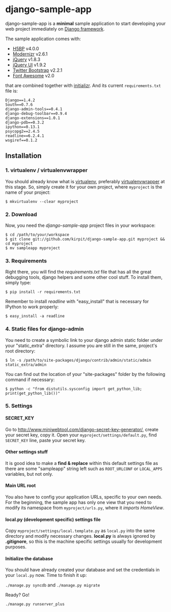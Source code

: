 # django-sample-app

django-sample-app is a **minimal** sample application to start developing your web project immediately on [Django framework](https://www.djangoproject.com/). 

The sample application comes with:

* [H5BP](http://html5boilerplate.com/) v4.0.0
* [Modernizr](http://modernizr.com/) v2.6.1
* [jQuery](http://jquery.com/) v1.8.3
* [jQuery UI](http://jqueryui.com/) v1.9.2
* [Twitter Bootstrap](http://twitter.github.com/bootstrap/) v2.2.1
* [Font Awesome](http://fortawesome.github.com/Font-Awesome/) v2.0

that are combined together with [initializr](http://www.initializr.com/). And its current `requirements.txt` file is:

```
Django==1.4.2
South==0.7.6
django-admin-tools==0.4.1
django-debug-toolbar==0.9.4
django-extensions==1.0.1
django-pdb==0.3.2
ipython==0.13.1
psycopg2==2.4.5
readline==6.2.4.1
wsgiref==0.1.2
```

## Installation

### 1. virtualenv / virtualenvwrapper
You should already know what is [virtualenv](http://www.virtualenv.org/), preferably [virtualenvwrapper](http://www.doughellmann.com/projects/virtualenvwrapper/) at this stage. So, simply create it for your own project, where `myproject` is the name of your project:

`$ mkvirtualenv --clear myproject`

### 2. Download
Now, you need the *django-sample-app* project files in your workspace:

    $ cd /path/to/your/workspace
    $ git clone git://github.com/kirpit/django-sample-app.git myproject && cd myproject
    $ mv sampleapp myproject

### 3. Requirements
Right there, you will find the *requirements.txt* file that has all the great debugging tools, django helpers and some other cool stuff. To install them, simply type:

`$ pip install -r requirements.txt`

Remember to install *readline* with "easy_install" that is necessary for IPython to work properly:

`$ easy_install -a readline`

### 4. Static files for django-admin
You need to create a symbolic link to your django admin static folder under your "static_extra" directory. I assume you are still in the same, project's root directory:

`$ ln -s /path/to/site-packages/django/contrib/admin/static/admin static_extra/admin`

You can find out the location of your "site-packages" folder by the following command if necessary:

`$ python -c "from distutils.sysconfig import get_python_lib; print(get_python_lib())"`

### 5. Settings

#### SECRET_KEY
Go to <http://www.miniwebtool.com/django-secret-key-generator/>, create your secret key, copy it. Open your `myproject/settings/default.py`, find `SECRET_KEY` line, paste your secret key.

#### Other settings stuff
It is good idea to make a **find & replace** within this default settings file as there are some "sampleapp" string left such as `ROOT_URLCONF` or `LOCAL_APPS` variables, but not only.

#### Main URL root
You also have to config your application URLs, specific to your own needs. For the beginning, the sample app has only one view that you need to modify its namespace from `myproject/urls.py`, where it *imports HomeView*.

#### local.py (development specific) settings file
Copy `myproject/settings/local.template.py` as `local.py` into the same directory and modify necessary changes. **local.py** is always ignored by **.gitignore**, so this is the machine specific settings usually for development purposes. 

#### Initialize the database
You should have already created your database and set the credentials in your `local.py` now. Time to finish it up:

`./manage.py syncdb` and `./manage.py migrate`

Ready? Go!

`./manage.py runserver_plus`
